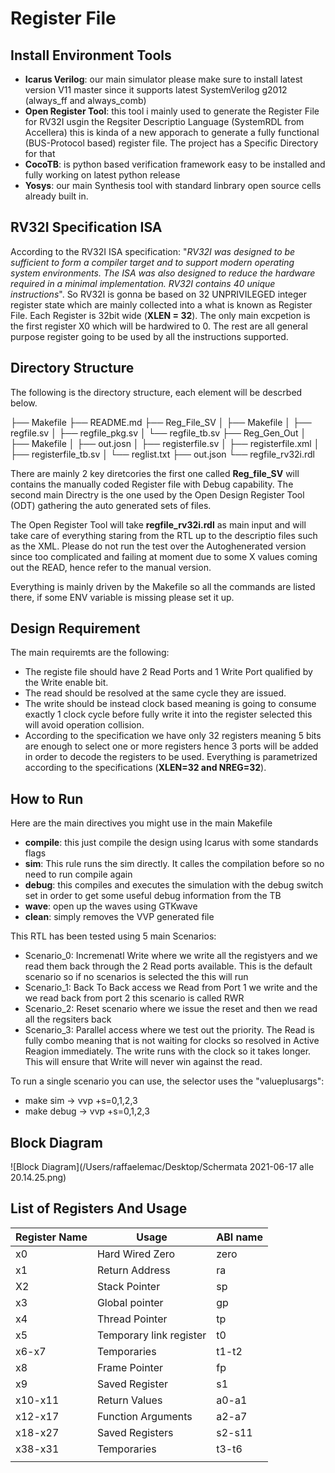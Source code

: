 # Register File #

## Install Environment Tools	 ##

- **Icarus Verilog**: our main simulator please make sure to install latest version V11 master since it supports latest SystemVerilog g2012 (always_ff and always_comb) 
- **Open Register Tool**: this tool i mainly used to generate the Register File for RV32I usgin the Regsiter Descriptio Language (SystemRDL from Accellera) this is kinda of a new apporach to generate a fully functional (BUS-Protocol based) register file. The project has a Specific Directory for that
- **CocoTB**: is python based verification framework easy to be installed and fully working on latest python release
- **Yosys**: our main Synthesis tool with standard linbrary open source cells already built in.

## RV32I Specification ISA ##

According to the RV32I ISA specification: "*RV32I was designed to be sufficient to form a compiler target and to support modern operating system environments. The ISA was also designed to reduce the hardware required in a minimal implementation. RV32I contains 40 unique instructions*". So RV32I is gonna be based on 32 UNPRIVILEGED integer register state which are mainly collected into a what is known as Register File. Each Register is 32bit wide (**XLEN = 32**). The only main excpetion is the first register X0 which will be hardwired to 0. The rest are all general purpose register going to be used by all the instructions supported.

## Directory Structure ##

The following is the directory structure, each element will be descrbed below.

├── Makefile
├── README.md
├── Reg_File_SV
│   ├── Makefile
│   ├── regfile.sv
│   ├── regfile_pkg.sv
│   └── regfile_tb.sv
├── Reg_Gen_Out
│   ├── Makefile
│   ├── out.josn
│   ├── registerfile.sv
│   ├── registerfile.xml
│   ├── registerfile_tb.sv
│   └── reglist.txt
├── out.json
└── regfile_rv32i.rdl

There are mainly 2 key diretcories the first one called **Reg_file_SV** will contains the manually coded Register file with Debug capability. The second main Directry is the one used by the Open Design Register Tool (ODT) gathering the auto generated sets of files.

The Open Register Tool will take **regfile_rv32i.rdl** as main input and will take care of everything staring from the RTL up to the descriptio files such as the XML. Please do not run the test over the Autoghenerated version since too complicated and failing at moment due to some X values coming out the READ, hence refer to the manual version.

Everything is mainly driven by the Makefile so all the commands are listed there, if some ENV variable is missing please set it up.

## Design Requirement ##

The main requiremts are the following:

* The registe file should have 2 Read Ports and 1 Write Port qualified by the Write enable bit.
* The read should be resolved at the same cycle they are issued.
* The write should be instead clock based meaning is going to consume exactly 1 clock cycle before fully write it into the register selected this will avoid operation collision.
* According to the specification we have only 32 registers meaning 5 bits are enough to select one or more registers hence 3 ports will be added in order to decode the registers to be used. Everything is parametrized according to the specifications (**XLEN=32 and NREG=32**).



## How to Run ##

Here are the main directives you might use in the main Makefile

* **compile**: this just compile the design using Icarus with some standards flags
* **sim**: This rule runs the sim directly. It calles the compilation before so no need to run compile again
* **debug**: this compiles and executes the simulation with the debug switch set in order to get some useful debug information from the TB
* **wave**: open up the waves using GTKwave
* **clean**: simply removes the VVP generated file

This RTL has been tested using 5 main Scenarios:

* Scenario_0: Incremenatl Write where we write all the registyers and we read them back through the 2 Read ports available. This is the default scenario so if no scenarios is selected the this will run
* Scenario_1: Back To Back access we Read from Port 1 we write and the we read back from port 2 this scenario is called RWR
* Scenario_2: Reset scenario where we issue the reset and then we read all the regsiters back
* Scenario_3: Parallel access where we test out the priority. The Read is fully combo meaning that is not waiting for clocks so resolved in Active Reagion immediately. The write runs with the clock so it takes longer. This will ensure that Write will never win against the read.

To run a single scenario you can use, the selector uses the "valueplusargs":

* make sim -> vvp +s=0,1,2,3
* make debug -> vvp +s=0,1,2,3

## Block Diagram

![Block Diagram](/Users/raffaelemac/Desktop/Schermata 2021-06-17 alle 20.14.25.png)

## List of Registers And Usage

| Register Name | Usage                   | ABI name |
| ------------- | ----------------------- | -------- |
| x0            | Hard Wired Zero         | zero     |
| x1            | Return Address          | ra       |
| X2            | Stack Pointer           | sp       |
| x3            | Global pointer          | gp       |
| x4            | Thread Pointer          | tp       |
| x5            | Temporary link register | t0       |
| x6-x7         | Temporaries             | t1-t2    |
| x8            | Frame Pointer           | fp       |
| x9            | Saved Register          | s1       |
| x10-x11       | Return Values           | a0-a1    |
| x12-x17       | Function Arguments      | a2-a7    |
| x18-x27       | Saved Registers         | s2-s11   |
| x38-x31       | Temporaries             | t3-t6    |
|               |                         |          |



